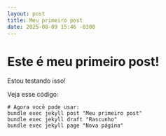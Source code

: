 ```yaml
---
layout: post
title: Meu primeiro post
date: 2025-08-09 15:46 -0300
---
```


# Este é meu primeiro post!

Estou testando isso!

Veja esse código:

```
# Agora você pode usar:
bundle exec jekyll post "Meu primeiro post"
bundle exec jekyll draft "Rascunho"
bundle exec jekyll page "Nova página"
```
